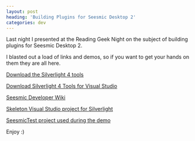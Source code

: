 ```yaml
---
layout: post
heading: 'Building Plugins for Seesmic Desktop 2'
categories: dev
---
```


Last night I presented at the Reading Geek Night on the subject of building plugins for Seesmic Desktop 2.

I blasted out a load of links and demos, so if you want to get your hands on them they are all here.

[Download the Silverlight 4 tools](http://silverlight.codeplex.com)

[Download Silverlight 4 Tools for Visual Studio](https://msdn.microsoft.com/en-us/library/mt788654)

[Seesmic Developer Wiki](http://devwiki.seesmic.com)

[Skeleton Visual Studio project for Silverlight](http://resources.chris-alexander.co.uk/seesmic/MySeesmicPlugin.zip)

[SeesmicTest project used during the demo](http://resources.chris-alexander.co.uk/seesmic/SeesmicTest.zip)

Enjoy :)